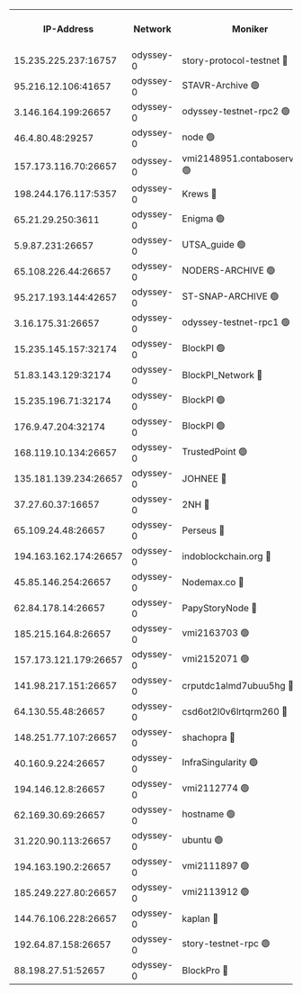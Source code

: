 


<table><tr><th>IP-Address</th><th>Network</th><th>Moniker</th><th>Latest Block Height</th><th>Earliest Block Height</th><th>Catching Up</th><th>Tx Index</th><th>Voting Power</th><th>Version</th><th>Scan Time</th></tr><tr><td>15.235.225.237:16757</td><td>odyssey-0</td><td>story-protocol-testnet 🔴</td><td>2568837</td><td>1</td><td>False</td><td>off</td><td>3290848007</td><td>0.38.12</td><td>2025-02-09T14:59:08.708799294UTC</td></tr><tr><td>95.216.12.106:41657</td><td>odyssey-0</td><td>STAVR-Archive 🟢</td><td>2568838</td><td>1</td><td>False</td><td>on</td><td>0</td><td>0.38.12</td><td>2025-02-09T14:59:10.908179599UTC</td></tr><tr><td>3.146.164.199:26657</td><td>odyssey-0</td><td>odyssey-testnet-rpc2 🟢</td><td>2568846</td><td>1</td><td>False</td><td>off</td><td>0</td><td>0.38.12</td><td>2025-02-09T14:59:36.351786607UTC</td></tr><tr><td>46.4.80.48:29257</td><td>odyssey-0</td><td>node 🟢</td><td>2568847</td><td>1</td><td>False</td><td>on</td><td>0</td><td>0.38.12</td><td>2025-02-09T14:59:40.255781498UTC</td></tr><tr><td>157.173.116.70:26657</td><td>odyssey-0</td><td>vmi2148951.contaboserver.net 🟢</td><td>2568852</td><td>1</td><td>False</td><td>off</td><td>0</td><td>0.38.12</td><td>2025-02-09T14:59:58.643409559UTC</td></tr><tr><td>198.244.176.117:5357</td><td>odyssey-0</td><td>Krews 🔴</td><td>2568853</td><td>1</td><td>False</td><td>off</td><td>24857000</td><td>0.38.12</td><td>2025-02-09T15:00:03.900263042UTC</td></tr><tr><td>65.21.29.250:3611</td><td>odyssey-0</td><td>Enigma 🟢</td><td>2568856</td><td>1</td><td>False</td><td>on</td><td>0</td><td>0.38.12</td><td>2025-02-09T15:00:15.414879666UTC</td></tr><tr><td>5.9.87.231:26657</td><td>odyssey-0</td><td>UTSA_guide 🟢</td><td>2568859</td><td>1</td><td>False</td><td>on</td><td>0</td><td>0.38.12</td><td>2025-02-09T15:00:25.571253881UTC</td></tr><tr><td>65.108.226.44:26657</td><td>odyssey-0</td><td>NODERS-ARCHIVE 🟢</td><td>2568859</td><td>1</td><td>False</td><td>on</td><td>0</td><td>0.38.12</td><td>2025-02-09T15:00:28.516799597UTC</td></tr><tr><td>95.217.193.144:42657</td><td>odyssey-0</td><td>ST-SNAP-ARCHIVE 🟢</td><td>2568860</td><td>1</td><td>False</td><td>on</td><td>0</td><td>0.38.12</td><td>2025-02-09T15:00:31.302037240UTC</td></tr><tr><td>3.16.175.31:26657</td><td>odyssey-0</td><td>odyssey-testnet-rpc1 🟢</td><td>2568864</td><td>1</td><td>False</td><td>off</td><td>0</td><td>0.38.12</td><td>2025-02-09T15:00:46.855419177UTC</td></tr><tr><td>15.235.145.157:32174</td><td>odyssey-0</td><td>BlockPI 🟢</td><td>2568838</td><td>109001</td><td>False</td><td>off</td><td>0</td><td>0.38.12</td><td>2025-02-09T14:59:09.747067460UTC</td></tr><tr><td>51.83.143.129:32174</td><td>odyssey-0</td><td>BlockPI_Network 🔴</td><td>2568846</td><td>109001</td><td>False</td><td>off</td><td>3893036013</td><td>0.38.12</td><td>2025-02-09T14:59:39.159356873UTC</td></tr><tr><td>15.235.196.71:32174</td><td>odyssey-0</td><td>BlockPI 🟢</td><td>2568856</td><td>109001</td><td>False</td><td>off</td><td>0</td><td>0.38.12</td><td>2025-02-09T15:00:14.190785887UTC</td></tr><tr><td>176.9.47.204:32174</td><td>odyssey-0</td><td>BlockPI 🟢</td><td>2568857</td><td>109001</td><td>False</td><td>off</td><td>0</td><td>0.38.12</td><td>2025-02-09T15:00:18.430544841UTC</td></tr><tr><td>168.119.10.134:26657</td><td>odyssey-0</td><td>TrustedPoint 🟢</td><td>2568863</td><td>339001</td><td>False</td><td>off</td><td>0</td><td>0.38.12</td><td>2025-02-09T15:00:42.061565562UTC</td></tr><tr><td>135.181.139.234:26657</td><td>odyssey-0</td><td>JOHNEE 🔴</td><td>2568857</td><td>351001</td><td>False</td><td>on</td><td>3311329000</td><td>0.38.12</td><td>2025-02-09T15:00:19.240736891UTC</td></tr><tr><td>37.27.60.37:16657</td><td>odyssey-0</td><td>2NH 🔴</td><td>2568854</td><td>395001</td><td>False</td><td>off</td><td>4013828052</td><td>0.38.12</td><td>2025-02-09T15:00:08.735338962UTC</td></tr><tr><td>65.109.24.48:26657</td><td>odyssey-0</td><td>Perseus 🔴</td><td>2568856</td><td>431001</td><td>False</td><td>off</td><td>24943000</td><td>0.38.12</td><td>2025-02-09T15:00:15.772020783UTC</td></tr><tr><td>194.163.162.174:26657</td><td>odyssey-0</td><td>indoblockchain.org 🔴</td><td>2568836</td><td>1023001</td><td>False</td><td>off</td><td>3859205583</td><td>0.38.12</td><td>2025-02-09T14:59:04.436081687UTC</td></tr><tr><td>45.85.146.254:26657</td><td>odyssey-0</td><td>Nodemax.co 🔴</td><td>2568838</td><td>1023001</td><td>False</td><td>off</td><td>3657477800</td><td>0.38.12</td><td>2025-02-09T14:59:10.159832832UTC</td></tr><tr><td>62.84.178.14:26657</td><td>odyssey-0</td><td>PapyStoryNode 🔴</td><td>2568857</td><td>1023001</td><td>False</td><td>off</td><td>3691232008</td><td>0.38.12</td><td>2025-02-09T15:00:18.817788705UTC</td></tr><tr><td>185.215.164.8:26657</td><td>odyssey-0</td><td>vmi2163703 🟢</td><td>1620585</td><td>1140001</td><td>False</td><td>off</td><td>0</td><td>0.38.12</td><td>2025-02-09T15:00:14.969001056UTC</td></tr><tr><td>157.173.121.179:26657</td><td>odyssey-0</td><td>vmi2152071 🟢</td><td>1737236</td><td>1140001</td><td>False</td><td>off</td><td>0</td><td>0.38.12</td><td>2025-02-09T15:00:31.663903703UTC</td></tr><tr><td>141.98.217.151:26657</td><td>odyssey-0</td><td>crputdc1almd7ubuu5hg 🔴</td><td>2568848</td><td>1146001</td><td>False</td><td>off</td><td>4298897006</td><td>0.38.12</td><td>2025-02-09T14:59:45.316083822UTC</td></tr><tr><td>64.130.55.48:26657</td><td>odyssey-0</td><td>csd6ot2l0v6lrtqrm260 🔴</td><td>2568842</td><td>1149001</td><td>False</td><td>off</td><td>3974246000</td><td>0.38.12</td><td>2025-02-09T14:59:25.545631940UTC</td></tr><tr><td>148.251.77.107:26657</td><td>odyssey-0</td><td>shachopra 🔴</td><td>2568849</td><td>1307001</td><td>False</td><td>off</td><td>3129002000</td><td>0.38.12</td><td>2025-02-09T14:59:49.346782940UTC</td></tr><tr><td>40.160.9.224:26657</td><td>odyssey-0</td><td>InfraSingularity 🟢</td><td>2568836</td><td>1749001</td><td>False</td><td>off</td><td>0</td><td>0.38.12</td><td>2025-02-09T14:59:03.622501456UTC</td></tr><tr><td>194.146.12.8:26657</td><td>odyssey-0</td><td>vmi2112774 🟢</td><td>1977602</td><td>1749001</td><td>False</td><td>off</td><td>0</td><td>0.38.12</td><td>2025-02-09T14:59:16.202900858UTC</td></tr><tr><td>62.169.30.69:26657</td><td>odyssey-0</td><td>hostname 🟢</td><td>1977602</td><td>1749001</td><td>False</td><td>off</td><td>0</td><td>0.38.12</td><td>2025-02-09T14:59:25.230564052UTC</td></tr><tr><td>31.220.90.113:26657</td><td>odyssey-0</td><td>ubuntu 🟢</td><td>1981592</td><td>1749001</td><td>False</td><td>off</td><td>0</td><td>0.38.12</td><td>2025-02-09T14:59:48.217848547UTC</td></tr><tr><td>194.163.190.2:26657</td><td>odyssey-0</td><td>vmi2111897 🟢</td><td>1984349</td><td>1749001</td><td>False</td><td>off</td><td>0</td><td>0.38.12</td><td>2025-02-09T15:00:24.218997814UTC</td></tr><tr><td>185.249.227.80:26657</td><td>odyssey-0</td><td>vmi2113912 🟢</td><td>1977602</td><td>1749001</td><td>False</td><td>off</td><td>0</td><td>0.38.12</td><td>2025-02-09T15:00:41.780337947UTC</td></tr><tr><td>144.76.106.228:26657</td><td>odyssey-0</td><td>kaplan 🔴</td><td>2568845</td><td>2065001</td><td>False</td><td>off</td><td>24615000</td><td>0.38.12</td><td>2025-02-09T14:59:35.636385253UTC</td></tr><tr><td>192.64.87.158:26657</td><td>odyssey-0</td><td>story-testnet-rpc 🟢</td><td>2568847</td><td>2068001</td><td>False</td><td>off</td><td>0</td><td>0.38.12</td><td>2025-02-09T14:59:39.866478074UTC</td></tr><tr><td>88.198.27.51:52657</td><td>odyssey-0</td><td>BlockPro 🔴</td><td>2568838</td><td>2474001</td><td>False</td><td>off</td><td>3217120111</td><td>0.38.12</td><td>2025-02-09T14:59:11.241027417UTC</td></tr></table>